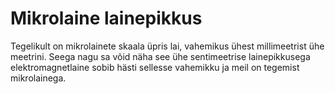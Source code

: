 # Mikrolaine lainepikkus

Tegelikult on mikrolainete skaala üpris lai, vahemikus ühest millimeetrist ühe
meetrini. Seega nagu sa võid näha see ühe sentimeetrise lainepikkusega
elektromagnetlaine sobib hästi sellesse vahemikku ja meil on tegemist
mikrolainega.

